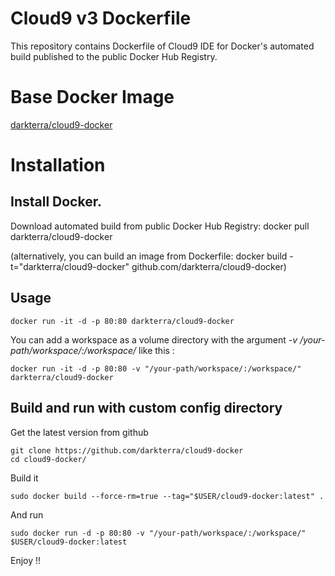 Cloud9 v3 Dockerfile
=============

This repository contains Dockerfile of Cloud9 IDE for Docker's automated build published to the public Docker Hub Registry.

# Base Docker Image
[darkterra/cloud9-docker](https://hub.docker.com/r/darkterra/cloud9-docker/)

# Installation

## Install Docker.

Download automated build from public Docker Hub Registry: docker pull darkterra/cloud9-docker

(alternatively, you can build an image from Dockerfile: docker build -t="darkterra/cloud9-docker" github.com/darkterra/cloud9-docker)

## Usage

    docker run -it -d -p 80:80 darkterra/cloud9-docker
    
You can add a workspace as a volume directory with the argument *-v /your-path/workspace/:/workspace/* like this :

    docker run -it -d -p 80:80 -v "/your-path/workspace/:/workspace/" darkterra/cloud9-docker
    
## Build and run with custom config directory

Get the latest version from github

    git clone https://github.com/darkterra/cloud9-docker
    cd cloud9-docker/

Build it

    sudo docker build --force-rm=true --tag="$USER/cloud9-docker:latest" .
    
And run

    sudo docker run -d -p 80:80 -v "/your-path/workspace/:/workspace/" $USER/cloud9-docker:latest
    
Enjoy !!    
